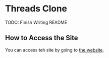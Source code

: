 # Threads Clone

TODO: Finish Writing README

## How to Access the Site
You can access teh site by going to [the website](https://monumental-flan-fa9272.netlify.app/).
